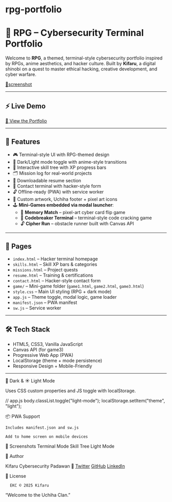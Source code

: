 # rpg-portfolio

# 🧠 RPG – Cybersecurity Terminal Portfolio

Welcome to **RPG**, a themed, terminal-style cybersecurity portfolio inspired by RPGs, anime aesthetics, and hacker culture. Built by **Kifaru**, a digital shinobi on a quest to master ethical hacking, creative development, and cyber warfare.

[🔗screenshot](assets/Screenshot.png)

---

## ⚡ Live Demo
[🔗 View the Portfolio](https://kifaru88.github.io/rpg-portfolio/)

---

## 🧩 Features

- 🎮 Terminal-style UI with RPG-themed design
- 🌙 Dark/Light mode toggle with anime-style transitions
- 🧠 Interactive skill tree with XP progress bars
- 🗂️ Mission log for real-world projects
- 📜 Downloadable resume section
- 📡 Contact terminal with hacker-style form
- 🔓 Offline-ready (PWA) with service worker
- 🎨 Custom artwork, Uchiha footer + pixel art icons
- 🕹️ **Mini-Games embedded via modal launcher**:
  - 🧠 **Memory Match** – pixel-art cyber card flip game
  - 🧾 **Codebreaker Terminal** – terminal-style code cracking game
  - 🔓 **Cipher Run** – obstacle runner built with Canvas API

---

## 🧾 Pages

- `index.html` – Hacker terminal homepage
- `skills.html` – Skill XP bars & categories
- `missions.html` – Project quests
- `resume.html` – Training & certifications
- `contact.html` – Hacker-style contact form
- `game/` – Mini-game folder (`game1.html`, `game2.html`, `game3.html`)
- `style.css` – Main UI styling (RPG + dark mode)
- `app.js` – Theme toggle, modal logic, game loader
- `manifest.json` – PWA manifest
- `sw.js` – Service worker

---

## 🛠️ Tech Stack

- HTML5, CSS3, Vanilla JavaScript
- Canvas API (for game3)
- Progressive Web App (PWA)
- LocalStorage (theme + mode persistence)
- Responsive Design + Mobile-Friendly

---

🌙 Dark & ☀️ Light Mode

Uses CSS custom properties and JS toggle with localStorage.

// app.js
body.classList.toggle("light-mode");
localStorage.setItem("theme", "light");

📦 PWA Support

    Includes manifest.json and sw.js

    Add to home screen on mobile devices

📸 Screenshots
Terminal Mode	Skill Tree	Light Mode
	
	
🧙 Author

Kifaru
Cybersecurity Padawan 🐘
<a href="https://x.com/EmmanuelCheboi3" target="_blank">Twitter</a>
<a href="https://github.com/kifaru88" target="_blank">GitHub</a>
<a href="https://www.linkedin.com/in/emmanuel-cheboi-7994b5227?trk=contact-info" target="_blank"> LinkedIn</a>

📜 License

      EKC © 2025 Kifaru

  “Welcome to the Uchiha Clan.”
